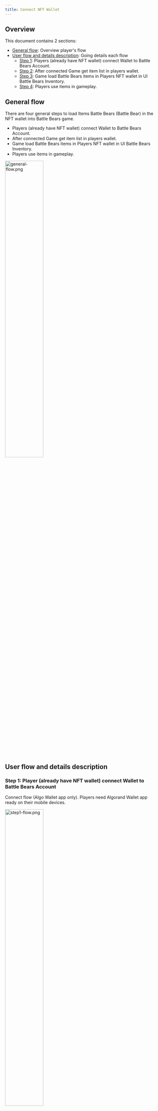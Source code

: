 ```yaml
---
title: Connect NFT Wallet
---
```

## Overview
This document contains 2 sections:
- [General flow](#GeneralFlow): Overview player's flow
- [User flow and details description](#Userflow): Going details each flow
    - [Step 1](#Step1): Players (already have NFT wallet) connect Wallet to Battle Bears Account.
    - [Step 2](#Step2): After connected Game get item list in players wallet.
    - [Step 3](#Step3): Game load Battle Bears items in Players NFT wallet in UI Battle Bears Inventory.
    - [Step 4](#Step4): Players use items in gameplay.

## General flow <br> <a name="GeneralFlow"></a>
There are four general steps to load Items Battle Bears (Battle Bear) in the NFT wallet into Battle Bears game.
- Players (already have NFT wallet) connect Wallet to Battle Bears Account.
- After connected Game get item list in players wallet.
- Game load Battle Bears items in Players NFT wallet in UI Battle Bears Inventory.
- Players use items in gameplay.

<img src="img/general-flow.png" alt="general-flow.png" width=50%/>

## User flow and details description <br> <a name="Userflow"></a>

### Step 1: Player (already have NFT wallet) connect Wallet to Battle Bears Account <br> <a name="Step1"></a>

Connect flow (Algo Wallet app only). Players need Algorand Wallet app ready on their mobile devices.

<img src="img/step1-flow.png" alt="step1-flow.png" width=50%/>

#### 1.1/ In the settings screen, players tab  `Connect NFT wallet`  button in game <br>
Players go to the setting menus, button locate at the top right in home screen. 

<img src="img/Home-screen.png" alt="Homes-acreen.png" width=50%/>


Then tab `Connect NFT wallet` button at the bottom right.

<img src="img/Settings-screen-not-connect.png" alt="Settings-screen-not-connect.png" width=50%/>


#### 1.2/ Game open WalletConnect (web page) <br>
After tapping the `Connect NFT wallet` button, Game going to open a web page called WalletConnect which helps players connect to Algorand NFT Wallet.

<img src="img/Connect-gate-(web-page).png" alt="img/Connect-gate-(web-page).png" width=30%/>


#### 1.3/ Player tab  `Connect to your Algorand Wallet`  button <br>

<img src="img/Connect-gate-(web-page)-tab-connect.png" alt="img/Connect-gate-(web-page)-tab-connect.png" width=30%/>

#### 1.4/ Player choose mobile method and tab  `Connect`  button
In mobile method, player tab Connect. This action will open Algorand Wallet app.

<img src="img/Choose-mobile-tab-connect2.png" alt="img/Choose-mobile-tab-connect2.png" width=30%/>

#### 1.5/ Player tab  `Connect`  button in Algorand Wallet app
In Algorand Wallet app, players tab  `Connect` to allow connecting wallet to Battle Bears GameID.

<img src="img/Player-tab-comfirm-connect-in-Algorand-Wallet-app.png" alt="img/Player-tab-comfirm-connect-in-Algorand-Wallet-app.png" width=30%/>

#### 1.6/ Alogrand Wallet app  back to connnect gate (web page) automatically <br>
After confirmed, Algorand Wallet app reopen WalletConnect. The web page automatically back to Game after couple of seconds. 

<img src="img/connnect-gate-after-connect.png" alt="img/connnect-gate-after-connect.png" width=30%/>

#### 1.7/ Game display a connect successful pop-up

<img src="img/Back-to-game-after-connect.png" alt="img/Back-to-game-after-connect.png" width=50%/>

Done connect process. After connect successfully, button `Connect Algo wallet` turn to `Algo wallet + "wallet ID"`

<img src="img/Settings-screen-not-connect.png" alt="img/Settings-screen-not-connect.png" width=50%/>

If players want to disconnect Wallet from Battle Bears Account, they can tab button Wallet to disconnect.

<img src="img/Setting-screen-disconnect.png" alt="img/Setting-screen-disconnect.png" width=50%/>

### Step 2: After connected, Game get item list in players wallet <a name="Step2"></a>

After connected to the NFT wallet, Game update items in NFT Wallet into Battle Bears game. When new items added in players's inventory, red notification appears at the CLASSES icon.

<img src="img/Red-note-new-items.png" alt="img/Red-note-new-items.png" width=50%/>

### Step 3: Game load Battle Bears items in Player NFT wallet in UI Battle Bears Inventory <a name="Step3"></a>

In game inventory, NFT items have specific icon profile picture

<img src="img/Choose-outfit-screen.png" alt="img/Choose-outfit-screen.png" width=50%/>

### Step 4: Player use items in gameplay <a name="Step4"></a>
In UI choosing outfits, player tab button `Choose` to use outfit in the next game.

<img src="img/Choose-outfit-screen2.png" alt="img/Choose-outfit-screen2.png" width=50%/>

